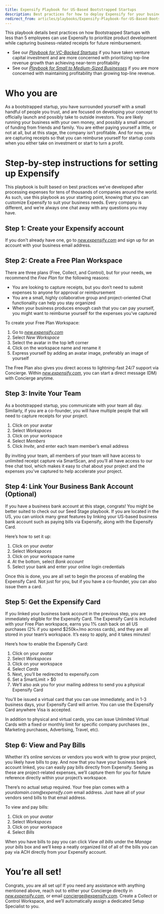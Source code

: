 ```yaml
---
title: Expensify Playbook for US-Based Bootstrapped Startups
description: Best practices for how to deploy Expensify for your business
redirect_from: articles/playbooks/Expensify-Playbook-for-US-Based-Bootstrapped-Startups/
---
```


This playbook details best practices on how Bootstrapped Startups with less than 5 employees can use Expensify to prioritize product development while capturing business-related receipts for future reimbursement.
- See our *[Playbook for VC-Backed Startups](https://help.expensify.com/articles/playbooks/Expensify-Playbook-for-US-based-VC-Backed-Startups)* if you have taken venture capital investment and are more concerned with prioritizing top-line revenue growth than achieving near-term profitability
- See our *[Playbook for Small to Medium-Sized Businesses](https://help.expensify.com/articles/playbooks/Expensify-Playbook-for-Small-to-Medium-Sized-Businesses)* if you are more concerned with maintaining profitability than growing top-line revenue.

# Who you are
As a bootstrapped startup, you have surrounded yourself with a small handful of people you trust, and are focused on developing your concept to officially launch and possibly take to outside investors. You are likely running your business with your own money, and possibly a small amount of funding from friends and family. You are either paying yourself a little, or not at all, but at this stage, the company isn’t profitable. And for now, you are capturing receipts so that you can reimburse yourself for startup costs when you either take on investment or start to turn a profit.

# Step-by-step instructions for setting up Expensify
This playbook is built based on best practices we’ve developed after processing expenses for tens of thousands of companies around the world. As such, use this playbook as your starting point, knowing that you can customize Expensify to suit your business needs. Every company is different, and we’re always one chat away with any questions you may have.

## Step 1: Create your Expensify account
If you don't already have one, go to *[new.expensify.com](https://new.expensify.com)* and sign up for an account with your business email address.

## Step 2: Create a Free Plan Workspace
There are three plans (Free, Collect, and Control), but for your needs, we recommend the *Free Plan* for the following reasons:

- You are looking to capture receipts, but you don’t need to submit expenses to anyone for approval or reimbursement
- You are a small, highly collaborative group and project-oriented Chat functionality can help you stay organized
- When your business produces enough cash that you can pay yourself, you might want to reimburse yourself for the expenses you’ve captured

To create your Free Plan Workspace:

1. Go to *[new.expensify.com](https://new.expensify.com)*
2. Select *New Workspace*
3. Select the avatar in the top left corner
4. Click on the workspace name and rename it
5. Express yourself by adding an avatar image, preferably an image of yourself

The Free Plan also gives you direct access to lightning-fast 24/7 support via Concierge. Within *[new.expensify.com](https://new.expensify.com/concierge)*, you can start a direct message (DM) with Concierge anytime.

## Step 3: Invite Your Team
As a bootstrapped startup, you communicate with your team all day. Similarly, if you are a co-founder, you will have multiple people that will need to capture receipts for your project.

1. Click on your avatar
2. Select *Workspaces*
3. Click on your workspace
4. Select *Members*
5. Click *Invite*, and enter each team member’s email address

By inviting your team, all members of your team will have access to unlimited receipt capture via SmartScan, and you’ll all have access to our free chat tool, which makes it easy to chat about your project and the expenses you’ve captured to help accelerate your project.

## Step 4: Link Your Business Bank Account (Optional)
If you have a business bank account at this stage, congrats! You might be better suited to check out our Seed Stage playbook. If you are located in the US, you can unlock many great features by linking your US-based business bank account such as paying bills via Expensify, along with the Expensify Card.

Here’s how to set it up:

1. Click on your *avatar*
2. Select *Workspaces*
3. Click on your workspace name
4. At the bottom, select *Bank account*
5. Select your bank and enter your online login credentials

Once this is done, you are all set to begin the process of enabling the Expensify Card. Not just for you, but if you have a co-founder, you can also issue them a card.

## Step 5: Get the Expensify Card
If you linked your business bank account in the previous step, you are immediately eligible for the Expensify Card. The Expensify Card is included with your Free Plan workspace, earns you 1% cash back on all US purchases (2% if you spend $250k+/mo across cards), and they are all stored in your team’s workspace. It’s easy to apply, and it takes minutes!

Here’s how to enable the Expensify Card:

1. Click on your *avatar*
2. Select *Workspaces*
3. Click on your workspace
4. Select *Cards*
5. Next, you’ll be redirected to expensify.com
6. Set a SmartLimit > $0
7. We’ll also ask you for your mailing address to send you a physical Expensify Card

You’ll be issued a virtual card that you can use immediately, and in 1-3 business days, your Expensify Card will arrive. You can use the Expensify Card anywhere Visa is accepted.

In addition to physical and virtual cards, you can issue Unlimited Virtual Cards with a fixed or monthly limit for specific company purchases (ex., Marketing purchases, Advertising, Travel, etc).

## Step 6: View and Pay Bills
Whether it’s online services or vendors you work with to grow your project, you likely have bills to pay. And now that you have your business bank account linked, you can easily pay bills directly from Expensify. Seeing as these are project-related expenses, we’ll capture them for you for future reference directly within your project’s workspace.

There’s no actual setup required. Your free plan comes with a _yourdomain.com@expensify.com_ email address. Just have all of your vendors send bills to that email address.

To view and pay bills:

1. Click on your *avatar*
2. Select *Workspaces*
3. Click on your workspace
4. Select *Bills*

When you have bills to pay you can click *View all bills* under the *Manage your bills* box and we’ll keep a neatly organized list of all of the bills you can pay via ACH directly from your Expensify account.

# You’re all set!
Congrats, you are all set up! If you need any assistance with anything mentioned above, reach out to either your Concierge directly in *[new.expensify.com](https://new.expensify.com/concierge)*, or email concierge@expensify.com. Create a Collect or Control Workspace, and we’ll automatically assign a dedicated Setup Specialist to you.
